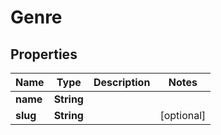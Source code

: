

# Genre

## Properties

Name | Type | Description | Notes
------------ | ------------- | ------------- | -------------
**name** | **String** |  | 
**slug** | **String** |  |  [optional]



